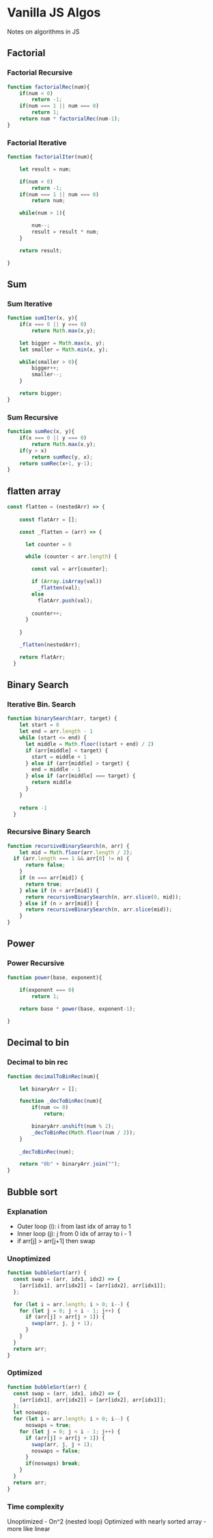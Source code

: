 # Vanilla JS Algos
Notes on algorithms in JS
## Factorial
### Factorial Recursive
```js
function factorialRec(num){
    if(num < 0)
        return -1;
    if(num === 1 || num === 0)
        return 1;
    return num * factorialRec(num-1);
}
```
### Factorial Iterative
```js
function factorialIter(num){

    let result = num;

    if(num < 0)
        return -1;
    if(num === 1 || num === 0)
        return num;

    while(num > 1){

        num--;
        result = result * num;
    }

    return result;

}
```

## Sum
### Sum Iterative
```js
function sumIter(x, y){
    if(x === 0 || y === 0)
        return Math.max(x,y);

    let bigger = Math.max(x, y);
    let smaller = Math.min(x, y);

    while(smaller > 0){
        bigger++;
        smaller--;
    }

    return bigger;
}
```
### Sum Recursive
```js
function sumRec(x, y){
    if(x === 0 || y === 0)
        return Math.max(x,y);
    if(y > x)
        return sumRec(y, x);
    return sumRec(x+1, y-1);
}
```

## flatten array
```js
const flatten = (nestedArr) => {
    
    const flatArr = [];

    const _flatten = (arr) => {

      let counter = 0

      while (counter < arr.length) {

        const val = arr[counter];

        if (Array.isArray(val)) 
          _flatten(val);
        else 
          flatArr.push(val);
        
        counter++;
      }
    
    }

    _flatten(nestedArr);

    return flatArr;
  }
```

## Binary Search
### Iterative Bin. Search
```js
function binarySearch(arr, target) {
    let start = 0
    let end = arr.length - 1
    while (start <= end) {
      let middle = Math.floor((start + end) / 2)
      if (arr[middle] < target) {
        start = middle + 1
      } else if (arr[middle] > target) {
        end = middle - 1
      } else if (arr[middle] === target) {
        return middle
      }
    }
    
    return -1
  }
```
### Recursive Binary Search
```js
function recursiveBinarySearch(n, arr) {
    let mid = Math.floor(arr.length / 2);
  if (arr.length === 1 && arr[0] != n) {
      return false;
    }
    if (n === arr[mid]) {
      return true;
    } else if (n < arr[mid]) {
      return recursiveBinarySearch(n, arr.slice(0, mid));
    } else if (n > arr[mid]) {
      return recursiveBinarySearch(n, arr.slice(mid));
    }
}
```

## Power
### Power Recursive
```js
function power(base, exponent){

    if(exponent === 0)
        return 1;
    
    return base * power(base, exponent-1);

}
```

## Decimal to bin
### Decimal to bin rec
```js
function decimalToBinRec(num){

    let binaryArr = [];

    function _decToBinRec(num){
        if(num <= 0)
            return;

        binaryArr.unshift(num % 2);
        _decToBinRec(Math.floor(num / 2));
    }
    
    _decToBinRec(num);

    return "0b" + binaryArr.join("");
}
```

## Bubble sort
### Explanation
- Outer loop (i): i from last idx of array to 1 
- Inner loop (j): j from 0 idx of array to i - 1
- if arr[j] > arr[j+1] then swap

### Unoptimized
```js
function bubbleSort(arr) {
  const swap = (arr, idx1, idx2) => {
    [arr[idx1], arr[idx2]] = [arr[idx2], arr[idx1]];
  };

  for (let i = arr.length; i > 0; i--) {
    for (let j = 0; j < i - 1; j++) {
      if (arr[j] > arr[j + 1]) {
        swap(arr, j, j + 1);
      }
    }
  }
  return arr;
}
```
### Optimized
```js
function bubbleSort(arr) {
  const swap = (arr, idx1, idx2) => {
    [arr[idx1], arr[idx2]] = [arr[idx2], arr[idx1]];
  };
  let noswaps;
  for (let i = arr.length; i > 0; i--) {
      noswaps = true;
    for (let j = 0; j < i - 1; j++) {
      if (arr[j] > arr[j + 1]) {
        swap(arr, j, j + 1);
        noswaps = false;
      }
      if(noswaps) break;
    }
  }
  return arr;
}
```
### Time complexity
Unoptimized - On^2 (nested loop)
Optimized with nearly sorted array - more like linear